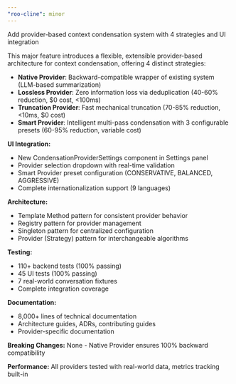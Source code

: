 ```yaml
---
"roo-cline": minor
---
```


Add provider-based context condensation system with 4 strategies and UI integration

This major feature introduces a flexible, extensible provider-based architecture for context condensation, offering 4 distinct strategies:

- **Native Provider**: Backward-compatible wrapper of existing system (LLM-based summarization)
- **Lossless Provider**: Zero information loss via deduplication (40-60% reduction, $0 cost, <100ms)
- **Truncation Provider**: Fast mechanical truncation (70-85% reduction, <10ms, $0 cost)
- **Smart Provider**: Intelligent multi-pass condensation with 3 configurable presets (60-95% reduction, variable cost)

**UI Integration:**

- New CondensationProviderSettings component in Settings panel
- Provider selection dropdown with real-time validation
- Smart Provider preset configuration (CONSERVATIVE, BALANCED, AGGRESSIVE)
- Complete internationalization support (9 languages)

**Architecture:**

- Template Method pattern for consistent provider behavior
- Registry pattern for provider management
- Singleton pattern for centralized configuration
- Provider (Strategy) pattern for interchangeable algorithms

**Testing:**

- 110+ backend tests (100% passing)
- 45 UI tests (100% passing)
- 7 real-world conversation fixtures
- Complete integration coverage

**Documentation:**

- 8,000+ lines of technical documentation
- Architecture guides, ADRs, contributing guides
- Provider-specific documentation

**Breaking Changes:** None - Native Provider ensures 100% backward compatibility

**Performance:** All providers tested with real-world data, metrics tracking built-in

